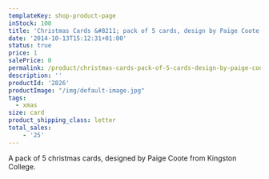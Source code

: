 ```yaml
---
templateKey: shop-product-page
inStock: 100
title: 'Christmas Cards &#8211; pack of 5 cards, design by Paige Coote'
date: '2014-10-13T15:12:31+01:00'
status: true
price: 1
salePrice: 0
permalink: /product/christmas-cards-pack-of-5-cards-design-by-paige-coote
description: ''
productId: '2826'
productImage: "/img/default-image.jpg"
tags:
  - xmas
size: card
product_shipping_class: letter
total_sales:
    - '25'
---
```

A pack of 5 christmas cards, designed by Paige Coote from Kingston College.